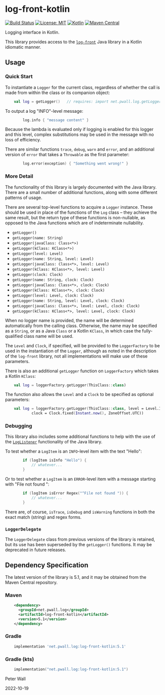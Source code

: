 # log-front-kotlin

[![Build Status](https://travis-ci.com/pwall567/log-front-kotlin.svg?branch=main)](https://app.travis-ci.com/github/pwall567/log-front-kotlin)
[![License: MIT](https://img.shields.io/badge/License-MIT-yellow.svg)](https://opensource.org/licenses/MIT)
[![Kotlin](https://img.shields.io/static/v1?label=Kotlin&message=v1.6.10&color=7f52ff&logo=kotlin&logoColor=7f52ff)](https://github.com/JetBrains/kotlin/releases/tag/v1.5.20)
[![Maven Central](https://img.shields.io/maven-central/v/net.pwall.log/log-front-kotlin?label=Maven%20Central)](https://search.maven.org/search?q=g:%22net.pwall.log%22%20AND%20a:%22log-front-kotlin%22)

Logging interface in Kotlin.

This library provides access to the [`log-front`](https://github.com/pwall567/log-front) Java library in a Kotlin
idiomatic manner.

## Usage

### Quick Start

To instantiate a `Logger` for the current class, regardless of whether the call is made from within the class or its
companion object:
```kotlin
    val log = getLogger()   // requires: import net.pwall.log.getLogger
```

To output a log "INFO"-level message:
```kotlin
        log.info { "message content" }
```
Because the lambda is evaluated only if logging is enabled for this logger and this level, complex substitutions may be
used in the message with no loss of efficiency.

There are similar functions `trace`, `debug`, `warn` and `error`, and an additional version of `error` that takes a
`Throwable` as the first parameter:
```kotlin
        log.error(exception) { "Something went wrong!" }
```

### More Detail

The functionality of this library is largely documented with the Java library.
There are a small number of additional functions, along with some different patterns of usage.

There are several top-level functions to acquire a `Logger` instance.
These should be used in place of the functions of the `Log` class &ndash; they achieve the same result, but the return
type of these functions is non-nullable, as opposed to the Java functions which are of indeterminate nullability.

- `getLogger()`
- `getLogger(name: String)`
- `getLogger(javaClass: Class<*>)`
- `getLogger(kClass: KClass<*>)`
- `getLogger(level: Level)`
- `getLogger(name: String, level: Level)`
- `getLogger(javaClass: Class<*>, level: Level)`
- `getLogger(kClass: KClass<*>, level: Level)`
- `getLogger(clock: Clock)`
- `getLogger(name: String, clock: Clock)`
- `getLogger(javaClass: Class<*>, clock: Clock)`
- `getLogger(kClass: KClass<*>, clock: Clock)`
- `getLogger(level: Level, clock: Clock)`
- `getLogger(name: String, level: Level, clock: Clock)`
- `getLogger(javaClass: Class<*>, level: Level, clock: Clock)`
- `getLogger(kClass: KClass<*>, level: Level, clock: Clock)`

When no logger name is provided, the name will be determined automatically from the calling class.
Otherwise, the name may be specified as a `String`, or as a Java `Class` or a Kotlin `KClass`, in which case the
fully-qualified class name will be used.

The `Level` and `Clock`, if specified, will be provided to the `LoggerFactory` to be used in the instantiation of the
`Logger`, although as noted in the description of the `log-front` library, not all implementations will make use of
these parameters.

There is also an additional `getLogger` function on `LoggerFactory` which takes a Kotlin `KClass`:
```kotlin
    val log = loggerFactory.getLogger(ThisClass::class)
```

The function also allows the `Level` and a `Clock` to be specified as optional parameters:
```kotlin
    val log = loggerFactory.getLogger(ThisClass::class, level = Level.INFO,
            clock = Clock.fixed(Instant.now(), ZoneOffset.UTC))
```

### Debugging

This library also includes some additional functions to help with the use of the
[`LogListener`](https://github.com/pwall567/log-front#loglistener) functionality of the Java library.

To test whether a `LogItem` is an `INFO`-level item with the text "Hello":
```kotlin
        if (logItem isInfo "Hello") {
            // whatever...
        }
```

Or to test whether a `LogItem` is an `ERROR`-level item with a message starting with "File not found ":
```kotlin
        if (logItem isError Regex("^File not found ")) {
            // whatever...
        }
```

There are, of course, `isTrace`, `isDebug` and `isWarning` functions in both the exact match (string) and regex forms.

### `LoggerDelegate`

The `LoggerDelegate` class from previous versions of the library is retained, but its use has been superseded by the
`getLogger()` functions.
It may be deprecated in future releases.

## Dependency Specification

The latest version of the library is 5.1, and it may be obtained from the Maven Central repository.

### Maven
```xml
    <dependency>
      <groupId>net.pwall.log</groupId>
      <artifactId>log-front-kotlin</artifactId>
      <version>5.1</version>
    </dependency>
```
### Gradle
```groovy
    implementation 'net.pwall.log:log-front-kotlin:5.1'
```
### Gradle (kts)
```kotlin
    implementation("net.pwall.log:log-front-kotlin:5.1")
```

Peter Wall

2022-10-19

